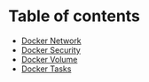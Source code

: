 # Table of contents

* [Docker Network](docker-network.md)
* [Docker Security](docker-security.md)
* [Docker Volume](docker-volume.md)
* [Docker Tasks ](Tasks)
